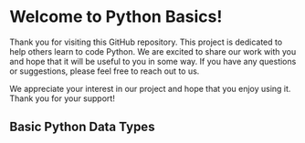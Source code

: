 # Welcome to Python Basics!

Thank you for visiting this GitHub repository. This project is dedicated to help others learn to code Python. We are excited to share our work with you and hope that it will be useful to you in some way. If you have any questions or suggestions, please feel free to reach out to us.

We appreciate your interest in our project and hope that you enjoy using it. Thank you for your support!

## Basic Python Data Types
